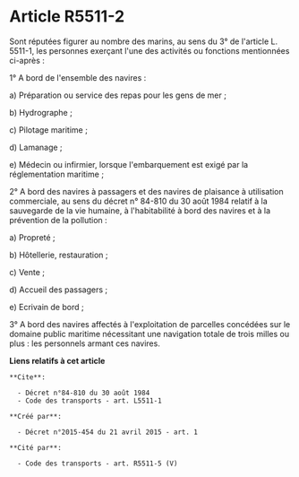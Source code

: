 # Article R5511-2

Sont réputées figurer au nombre des marins, au sens du 3° de l'article L. 5511-1, les personnes exerçant l'une des activités
ou fonctions mentionnées ci-après : 

1° A bord de l'ensemble des navires : 

a) Préparation ou service des repas pour les gens de mer ; 

b) Hydrographe ; 

c) Pilotage maritime ; 

d) Lamanage ; 

e) Médecin ou infirmier, lorsque l'embarquement est exigé par la réglementation maritime ; 

2° A bord des navires à passagers et des navires de plaisance à utilisation commerciale, au sens du décret n° 84-810 du 30
août 1984 relatif à la sauvegarde de la vie humaine, à l'habitabilité à bord des navires et à la prévention de la
pollution : 

a) Propreté ; 

b) Hôtellerie, restauration ; 

c) Vente ; 

d) Accueil des passagers ; 

e) Ecrivain de bord ; 

3° A bord des navires affectés à l'exploitation de parcelles concédées sur le domaine public maritime nécessitant une
navigation totale de trois milles ou plus : les personnels armant ces navires.

**Liens relatifs à cet article**

	**Cite**:

	  - Décret n°84-810 du 30 août 1984
	  - Code des transports - art. L5511-1

	**Créé par**:

	  - Décret n°2015-454 du 21 avril 2015 - art. 1

	**Cité par**:

	  - Code des transports - art. R5511-5 (V)
